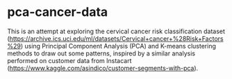 # pca-cancer-data
This is an attempt at exploring the cervical cancer risk classification dataset (https://archive.ics.uci.edu/ml/datasets/Cervical+cancer+%28Risk+Factors%29) using Principal Component Analysis (PCA) and K-means clustering methods to draw out some patterns, inspired by a similar analysis performed on customer data from Instacart (https://www.kaggle.com/asindico/customer-segments-with-pca).
